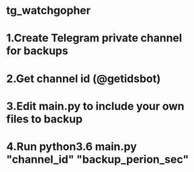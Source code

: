 # tg_watchgopher
# 1.Create Telegram private channel for backups
# 2.Get channel id (@getidsbot)
# 3.Edit main.py to include your own files to backup
# 4.Run python3.6 main.py "channel_id" "backup_perion_sec"
